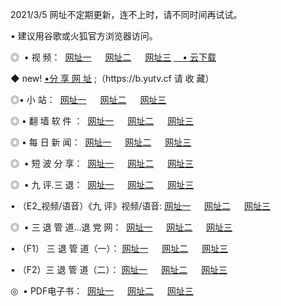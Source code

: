 <p>2021/3/5  网址不定期更新，连不上时，请不同时间再试试。
<p>• 建议用谷歌或火狐官方浏览器访问。
<p>◎  • 视 频： 
<a href="http://hgi.guitarhaven.com/" target="_blank">网址一</a> 　 
<a href="http://hsg.guitarhaven.com/" target="_blank">网址二</a> 　 
<a href="http://hsg.guitarhaven.com/b.html" target="_blank">网址三</a>
<a href="https://yadi.sk/d/d0sUeAOpal3njw" target="_blank">　• 云下载 </a></p>
<p>◆ new! <a href="http://hpi.guitarhaven.com/a.html">•分 享 网 址</a> ;（https://b.yutv.cf 请 收 藏） </p>

<p>◎•  小 站：  
<a href="http://hgi.guitarhaven.com/f.html" target="_blank">网址一</a> 　 
<a href="http://hsg.guitarhaven.com/h.html" target="_blank">网址二</a> 　 
<a href="http://hsg.guitarhaven.com/k/" target="_blank">网址三</a></p><p>

<p>◎  • 翻 墙 软 件 ：  
<a href="http://hgi.guitarhaven.com/ff/" target="_blank">网址一</a> 　 
<a href="http://hsg.guitarhaven.com/s/read/a1_nd.html" target="_blank">网址二</a> 　 
<a href="http://hsg.guitarhaven.com/ff/index.html" target="_blank">网址三</a></p>
<p>◎  • 每 日 新 闻：  
<a href="http://hgi.guitarhaven.com/day/" target="_blank">网址一</a> 　 
<a href="http://hsg.guitarhaven.com/day/" target="_blank">网址二</a> 　 
<a href="http://hsg.guitarhaven.com/day/index.html" target="_blank">网址三</a></p>
<p>◎   • 短 波 分 享：  
<a href="http://hgi.guitarhaven.com/h/" target="_blank">网址一</a> 　 
<a href="http://hsg.guitarhaven.com/h/" target="_blank">网址二</a> 　 
<a href="http://hsg.guitarhaven.com/h/index.html" target="_blank">网址三</a></p>
<p>◎   • 九 评.三 退：  
<a href="http://hgi.guitarhaven.com/t/" target="_blank">网址一</a> 　 
<a href="http://hsg.guitarhaven.com/v2/index.html" target="_blank">网址二</a> 　 
<a href="http://hsg.guitarhaven.com/tt/index.html" target="_blank">网址三</a> 　</p>
<p>  • （E2_视频/语音）《九 评》视频/语音: 
<a href="http://hgi.guitarhaven.com/7738.html" target="_blank">网址一</a> 　 
<a href="http://hsg.guitarhaven.com/7614.html" target="_blank">网址二</a> 　 
<a href="http://hsg.guitarhaven.com/7633.html" target="_blank">网址三</a></p>
<p>◎   • 三 退 管 道...退 党 网：  
<a href="http://hgi.guitarhaven.com/go/td1.html" target="_blank">网址一</a> 　 
<a href="http://hsg.guitarhaven.com/go/td2.html" target="_blank">网址二</a> 　 
<a href="http://hsg.guitarhaven.com/go/td3.html" target="_blank">网址三</a></p>
<p>  • （F1） 三 退 管 道（一）： 
<a href="http://hgi.guitarhaven.com/dd/" target="_blank">网址一</a> 　 
<a href="http://hsg.guitarhaven.com/s/read/a1_tdx.html" target="_blank">网址二</a> 　 
<a href="http://hsg.guitarhaven.com/dd/" target="_blank">网址三</a></p>
<p>  • （F2）三 退 管 道（二）： 
<a href="http://hsg.guitarhaven.com/d/" target="_blank">网址一</a> 　 
<a href="http://hgi.guitarhaven.com/d/index.html" target="_blank">网址二</a> 　 
<a href="http://hsg.guitarhaven.com/d/" target="_blank">网址三</a></p>
<p>◎   • PDF电子书：  
<a href="http://hgi.guitarhaven.com/p/" target="_blank">网址一</a> 　 
<a href="http://hsg.guitarhaven.com/p/index.html" target="_blank">网址二</a> 　 
<a href="http://hsg.guitarhaven.com/p/" target="_blank">网址三</a></p>
